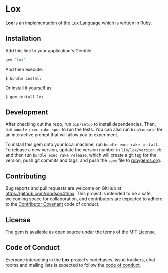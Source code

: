 # Lox

**Lox** is an implementation of the [Lox Language](https://github.com/munificent/craftinginterpreters/wiki/Lox-implementations) which is written in Ruby.

## Installation

Add this line to your application's Gemfile:

```ruby
gem 'lox'
```

And then execute:

    $ bundle install

Or install it yourself as:

    $ gem install lox

## Development

After checking out the repo, run `bin/setup` to install dependencies. Then, run `bundle exec rake spec` to run the tests. You can also run `bin/console` for an interactive prompt that will allow you to experiment.

To install this gem onto your local machine, run `bundle exec rake install`. To release a new version, update the version number in `lib/lox/version.rb`, and then run `bundle exec rake release`, which will create a git tag for the version, push git commits and tags, and push the `.gem` file to [rubygems.org](https://rubygems.org).

## Contributing

Bug reports and pull requests are welcome on GitHub at https://github.com/rdodson41/lox. This project is intended to be a safe, welcoming space for collaboration, and contributors are expected to adhere to the [Contributor Covenant](http://contributor-covenant.org) code of conduct.

## License

The gem is available as open source under the terms of the [MIT License](https://opensource.org/licenses/MIT).

## Code of Conduct

Everyone interacting in the **Lox** project’s codebases, issue trackers, chat rooms and mailing lists is expected to follow the [code of conduct](https://github.com/rdodson41/lox/blob/master/CODE_OF_CONDUCT.md).
